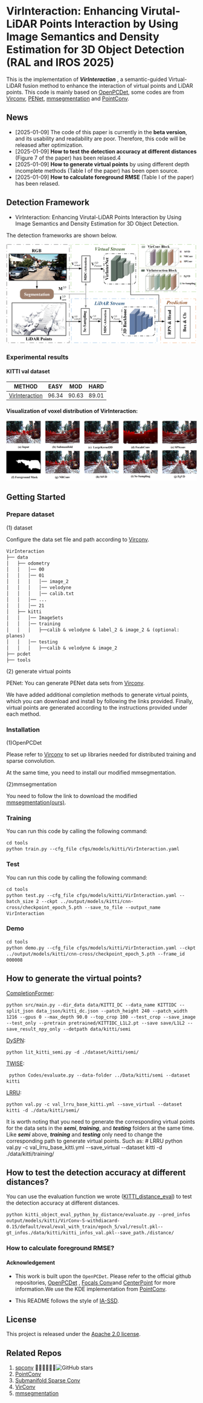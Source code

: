 # VirInteraction: Enhancing Virutal-LiDAR Points Interaction by Using Image Semantics and Density Estimation for 3D Object Detection (RAL and IROS 2025)

This is the implementation of ***VirInteraction*** ,  a semantic-guided Virtual-LiDAR fusion method to enhance the interaction of virtual points and LiDAR points. This code is mainly based on [OpenPCDet](https://github.com/open-mmlab/OpenPCDet), some codes are from [Virconv](https://github.com/hailanyi/TED), [PENet](https://github.com/JUGGHM/PENet_ICRA2021), [mmsegmentation](https://github.com/open-mmlab/mmsegmentation/tree/main) and [PointConv](https://github.com/DylanWusee/pointconv).
## News
* [2025-01-09] The code of this paper is currently in the **beta version**, and its usability and readability are poor. Therefore, this code will be released after optimization.
* [2025-01-09] **How to test the detection accuracy at different distances** (Figure 7 of the paper) has been relased.4
* [2025-01-09] **How to generate virtual points** by using different depth incomplete methods (Table I of the paper) has been open source.
* [2025-01-09] **How to calculate foreground RMSE** (Table I of the paper) has been relased.



## Detection Framework

* VirInteraction: Enhancing Virutal-LiDAR Points Interaction by Using Image Semantics and Density Estimation for 3D Object Detection.

The detection frameworks are shown below.

![frame](./tools/image/total.png)

### Experimental results

#### KITTI val dataset

| METHOD                                                        | EASY  | MOD   | HARD  |
| ------------------------------------------------------------- | ----- | ----- | ----- |
| [VirInteraction](tools/cfgs/models/kitti/VirInteraction.yaml) | 96.34 | 90.63 | 89.01 |

#### Visualization of voxel distribution of VirInteraction:

![loadingag1489](./tools/image/vision_difference.png)

## Getting Started

### Prepare dataset

(1) dataset

Configure the data set file and path according to [Virconv](Virconv.md).

```
VirInteraction
├── data
│   ├── odometry
│   │   │── 00
│   │   │── 01
│   │   │   │── image_2
│   │   │   │── velodyne
│   │   │   │── calib.txt
│   │   │── ...
│   │   │── 21
│   ├── kitti
│   │   │── ImageSets
│   │   │── training
│   │   │   ├──calib & velodyne & label_2 & image_2 & (optional: planes)
│   │   │── testing
│   │   │   ├──calib & velodyne & image_2
├── pcdet
├── tools
```

(2) generate virtual points

PENet: You can generate PENet data sets from [Virconv](Virconv.md).

We have added additional completion methods to generate virtual points, which you can download and install by following the links provided. Finally, virtual points are generated according to the instructions provided under each method.

### Installation

(1)OpenPCDet

Please refer to [Virconv](Virconv.md) to set up libraries needed for distributed training and sparse convolution.

At the same time, you need to install our modified mmsegmentation.

(2)mmsegmentation

You need to follow the link to download the modified [mmsegmentation(ours)](https://pan.baidu.com/s/1XK4pPRe1LBsAjuknTF1wDQ?pwd=myrk).

### Training

You can run this code by calling the following command:

```
cd tools
python train.py --cfg_file cfgs/models/kitti/VirInteraction.yaml
```

### Test

You can run this code by calling the following command:

```
cd tools
python test.py --cfg_file cfgs/models/kitti/VirInteraction.yaml --batch_size 2 --ckpt ../output/models/kitti/cnn-cross/checkpoint_epoch_5.pth --save_to_file --output_name VirInteraction
```

### Demo

```
cd tools
python demo.py --cfg_file cfgs/models/kitti/VirInteraction.yaml --ckpt ../output/models/kitti/cnn-cross/checkpoint_epoch_5.pth --frame_id 000008
```

## How to generate the virtual points?


[CompletionFormer](https://pan.baidu.com/s/1GfV_PK2YVpf0Myctp0YhDA?pwd=04if):

```
python src/main.py --dir_data data/KITTI_DC --data_name KITTIDC --split_json data_json/kitti_dc.json --patch_height 240 --patch_width 1216 --gpus 0 --max_depth 90.0 --top_crop 100 --test_crop --save_image --test_only --pretrain pretrained/KITTIDC_L1L2.pt --save save/L1L2 --save_result_npy_only --detpath data/kitti/semi
```

[DySPN](https://pan.baidu.com/s/1TdF1P1NlaCaKG42eRnBV9A?pwd=jk3a): 

```
python lit_kitti_semi.py -d ./dataset/kitti/semi/
```

[TWISE](https://pan.baidu.com/s/1kLyjNsJZieyovMpqT03FKQ?pwd=cpun): 

```
 python Codes/evaluate.py --data-folder ../Data/kitti/semi --dataset kitti
```

[LRRU](https://pan.baidu.com/s/1BC2q3rcWAImIauaVVufNbA?pwd=78xc): 

```
python val.py -c val_lrru_base_kitti.yml --save_virtual --dataset kitti -d ./data/kitti/semi/
```

It is worth noting that you need to generate the corresponding virtual points for the data sets in the ***semi***, ***training***, and ***testing*** folders at the same time.  Like ***semi*** above, ***training*** and ***testing*** only need to change the corresponding path to generate virtual points. Such as:
    # LRRU
    python val.py -c val_lrru_base_kitti.yml --save_virtual --dataset kitti -d ./data/kitti/training/


## How to test the detection accuracy at different distances?

You can use the evaluation function we wrote ([KITTI_distance_eval](https://pan.baidu.com/s/1Xl3Dqn6moiIofulQ1pd-zw?pwd=quhw)) to test the detection accuracy at different distances.

```
python kitti_object_eval_python_by_distance/evaluate.py --pred_infos output/models/kitti/VirConv-S-withdiacard-0.15/default/eval/eval_with_train/epoch_5/val/result.pkl--gt_infos./data/kitti/kitti_infos_val.pkl--save_path./distance/
```

### How to calculate foreground RMSE?


#### Acknowledgement

* This work is built upon the `OpenPCDet`. Please refer to the official github repositories, [OpenPCDet](https://github.com/open-mmlab/OpenPCDet) , [Focals Conv](https://github.com/dvlab-research/FocalsConv/tree/master)and [CenterPoint](https://github.com/tianweiy/CenterPoint) for more information.We use the KDE implementation from [PointConv](https://github.com/DylanWusee/pointconv).

* This README follows the style of [IA-SSD](https://github.com/yifanzhang713/IA-SSD).

## License

This project is released under the [Apache 2.0 license](LICENSE).

## Related Repos

1. [spconv](https://github.com/traveller59/spconv) ![GitHub stars](https://img.shields.io/github/stars/traveller59/spconv.svg?style=flat&label=Star)
2. [PointConv](https://github.com/DylanWusee/pointconv)
3. [Submanifold Sparse Conv](https://github.com/facebookresearch/SparseConvNet)
4. [VirConv](https://github.com/hailanyi/VirConv)
5. [mmsegmentation](https://github.com/open-mmlab/mmsegmentation/tree/main)
